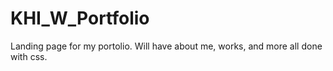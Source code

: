# KHI_W_Portfolio
Landing page for my portolio. Will have about me, works, and more all done with css. 
